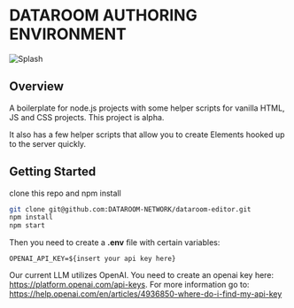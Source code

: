 # DATAROOM AUTHORING ENVIRONMENT
![Splash](./splash.png)

## Overview

A boilerplate for node.js projects with some helper scripts for vanilla HTML, JS and CSS projects. This project is alpha. 

It also has a few helper scripts that allow you to create Elements hooked up to the server quickly. 

## Getting Started

clone this repo and npm install

```sh
git clone git@github.com:DATAROOM-NETWORK/dataroom-editor.git
npm install
npm start
```

Then you need to create a **.env** file with certain variables: 

```shell
OPENAI_API_KEY=${insert your api key here}

```

Our current LLM utilizes OpenAI. You need to create an openai key here: https://platform.openai.com/api-keys. For more information go to: https://help.openai.com/en/articles/4936850-where-do-i-find-my-api-key

